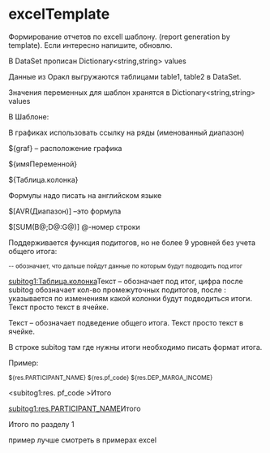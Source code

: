 # excelTemplate
Формирование отчетов по excell шаблону.
(report generation by template).
Если интересно напишите, обновлю.

В DataSet прописан Dictionary<string,string> values

Данные из Оракл выгружаются таблицами table1, table2 в DataSet.

Значения переменных для шаблон хранятся в Dictionary<string,string> values

В Шаблоне:

В графиках использовать ссылку на ряды (именованный диапазон)

${graf} – расположение графика

${имяПеременной}

${Таблица.колонка}

Формулы надо писать на английском языке

$[AVR(Диапазон)] –это формула

$[SUM(B@;D@:G@)]
@-номер строки

Поддерживается функция подитогов, но не более 9 уровней без учета общего итога:

<sub> -- обозначает, что дальше пойдут данные по которым будут подводить под итог
 
<subitog1:Таблица.колонка>Текст – обозначает под итог, цифра после subitog обозначает кол-во промежуточных подитогов, после : указывается по изменениям какой колонки будут подводиться итоги. Текст просто текст в ячейке.

<subitogFull>Текст – обозначает подведение общего итога. Текст просто текст в ячейке.
 
В строке subitog там где нужны итоги необходимо писать формат итога.

Пример:

<sub>${res.PARTICIPANT_NAME}	${res.pf_code}	${res.DEP_MARGA_INCOME}
 
<subitog1:res. pf_code >Итого	 	<SUM>
 
<subitog1:res.PARTICIPANT_NAME>Итого	 	<SUM>
 	 	 
<subitogFull>Итого по разделу 1	<SUM>

пример лучше смотреть в примерах excel
